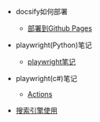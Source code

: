 <!-- - Note
  - [第一章节](第一章节.md)
  - [第二章节](第二章节.md)
  - [第三章节](第三章节.md) -->

- docsify如何部署
  - [部署到Github Pages](./docsify如何部署/部署流程.md)

- playwright(Python)笔记
  - [playwright笔记](./playwright笔记/playwright%20in%20python/read.md)
- playwright(c#)笔记
  - [Actions](./playwright笔记/playwright%20in%20c#/actions.md)
- [搜索引擎使用](./搜索引擎使用/搜索引擎使用.md)
  
